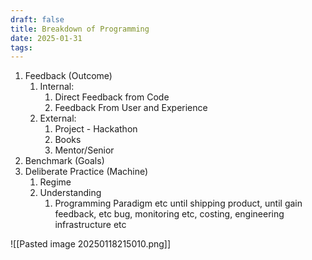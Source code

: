 ```yaml
---
draft: false
title: Breakdown of Programming
date: 2025-01-31
tags:
---
```

1. Feedback (Outcome)
	1. Internal:
		1. Direct Feedback from Code
		2. Feedback From User and Experience
	2. External:
		1. Project - Hackathon
		2. Books
		3. Mentor/Senior
2. Benchmark (Goals)
3. Deliberate Practice (Machine)
	1. Regime
	2. Understanding
		1. Programming Paradigm etc until shipping product, until gain feedback, etc bug, monitoring etc, costing, engineering infrastructure etc



![[Pasted image 20250118215010.png]]
